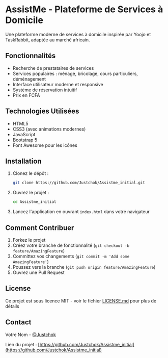 # AssistMe - Plateforme de Services à Domicile

Une plateforme moderne de services à domicile inspirée par Yoojo et TaskRabbit, adaptée au marché africain.

## Fonctionnalités

- Recherche de prestataires de services
- Services populaires : ménage, bricolage, cours particuliers, déménagement
- Interface utilisateur moderne et responsive
- Système de réservation intuitif
- Prix en FCFA

## Technologies Utilisées

- HTML5
- CSS3 (avec animations modernes)
- JavaScript
- Bootstrap 5
- Font Awesome pour les icônes

## Installation

1. Clonez le dépôt :
   ```bash
   git clone https://github.com/Justchok/Assistme_initial.git
   ```

2. Ouvrez le projet :
   ```bash
   cd Assistme_initial
   ```

3. Lancez l'application en ouvrant `index.html` dans votre navigateur

## Comment Contribuer

1. Forkez le projet
2. Créez votre branche de fonctionnalité (`git checkout -b feature/AmazingFeature`)
3. Committez vos changements (`git commit -m 'Add some AmazingFeature'`)
4. Poussez vers la branche (`git push origin feature/AmazingFeature`)
5. Ouvrez une Pull Request

## License

Ce projet est sous licence MIT - voir le fichier [LICENSE.md](LICENSE.md) pour plus de détails

## Contact

Votre Nom - [@Justchok](https://github.com/Justchok)

Lien du projet : [https://github.com/Justchok/Assistme_initial](https://github.com/Justchok/Assistme_initial)
